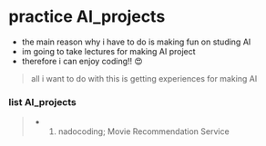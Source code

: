 # practice AI_projects


- the main reason why i have to do is making fun on studing AI
- im going to take lectures for making AI project
- therefore i can enjoy coding!! 😍


> all i want to do with this is getting experiences for making AI 



### list AI_projects

> - 1. nadocoding; Movie Recommendation Service
